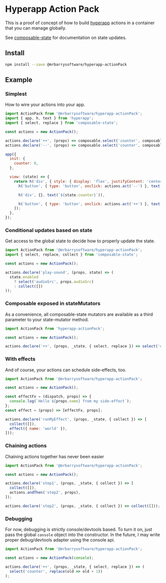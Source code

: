 # Hyperapp Action Pack

This is a proof of concept of how to build [hyperapp](https://github.com/jorgebucaran/hyperapp) actions in a container that you can manage globally.

See [composable-state](https://github.com/mrozbarry/composable-state) for documentation on state updates.

## Install

```sh
npm install --save @mrbarrysoftware/hyperapp-actionPack
```

## Example

### Simplest

How to wire your actions into your app.

```js
import ActionPack from '@mrbarrysoftware/hyperapp-actionPack';
import { app, h, text } from 'hyperapp';
import { select, replace } from 'composable-state';

const actions = new ActionPack();

actions.declare('++', (props) => composable.select('counter', composable.replace(old => old + 1)));
actions.declare('--', (props) => composable.select('counter', composable.replace(old => old - 1)));

app({
  init: {
    counter: 0,
  },

  view: (state) => {
    return h('div', { style: { display: 'flex', justifyContent: 'center', alignItems: 'center' } }, [
      h('button', { type: 'button', onclick: actions.act('--') }, text('-1')),

      h('div', {}, text(`${state.counter}`)),

      h('button', { type: 'button', onclick: actions.act('++') }, text('+1')),
    ]);
  },
});
```
### Conditional updates based on state

Get access to the global state to decide how to properly update the state.

```js
import ActionPack from '@mrbarrysoftware/hyperapp-actionPack';
import { select, replace, collect } from 'composable-state';

const actions = new ActionPack();

actions.declare('play-sound', (props, state) => (
  state.enabled
    ? select('audioSrc', props.audioSrc)
    : collect([])
));
```

### Composable exposed in stateMutators

As a convenience, all composable-state mutators are available as a third parameter to your state-mutator method.

```js
import ActionPack from 'hyperapp-actionPack';

const actions = new ActionPack();

actions.declare('++', (props, _state, { select, replace }) => select('counter', replace(old => old + 1)));
```

### With effects

And of course, your actions can schedule side-effects, too.

```js
import ActionPack from '@mrbarrysoftware/hyperapp-actionPack';

const actions = new ActionPack();

const effectFx = (dispatch, props) => {
  console.log(`Hello ${props.name} from my side-effect`);
};
const effect = (props) => [effectFx, props];

actions.declare('runMyEffect', (props, _state, { collect }) => [
  collect([]),
  effect({ name: 'world' }),
]));
```

### Chaining actions

Chaining actions together has never been easier

```js
import ActionPack from '@mrbarrysoftware/hyperapp-actionPack';

const actions = new ActionPack();

actions.declare('step1', (props, _state, { collect }) => [
  collect([]),
  actions.andThen('step2', props),
]);

actions.declare('step2', (props, _state, { collect }) => collect([]));
```

### Debugging

For now, debugging is strictly console/devtools based.
To turn it on, just pass the global `console` object into the constructor.
In the future, I may write proper debug/devtools adapter using the console api.

```js
import ActionPack from '@mrbarrysoftware/hyperapp-actionPack';

const actions = new ActionPack(console);

actions.declare('++', (props, _state, { select, replace }) => (
  select('counter', replace(old => old + 1))
);
```
